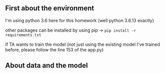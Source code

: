 ## First about the environment

I'm using python 3.6 here for this homework (well python 3.6.13 exactly)

other packages can be installed by using pip $\rightarrow$ `pip install -r requirements.txt` 

if TA wants to train the model (not just using the existing model I've trained before, please follow the line 153 of the app.py)

## About data and the model


